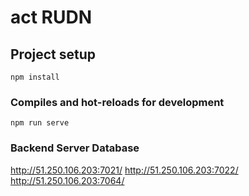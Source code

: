 # act RUDN

## Project setup
```
npm install
```

### Compiles and hot-reloads for development
```
npm run serve
```

### Backend Server Database
http://51.250.106.203:7021/
http://51.250.106.203:7022/
http://51.250.106.203:7064/
